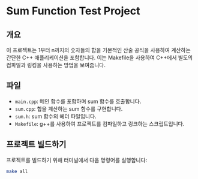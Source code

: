 # Sum Function Test Project

## 개요
이 프로젝트는 1부터 n까지의 숫자들의 합을 기본적인 산술 공식을 사용하여 계산하는 간단한 C++ 애플리케이션을 포함합니다. 이는 Makefile을 사용하여 C++에서 별도의 컴파일과 링킹을 사용하는 방법을 보여줍니다.

## 파일
- `main.cpp`: 메인 함수를 포함하며 sum 함수를 호출합니다.
- `sum.cpp`: 합을 계산하는 sum 함수를 구현합니다.
- `sum.h`: sum 함수의 헤더 파일입니다.
- `Makefile`: g++를 사용하여 프로젝트를 컴파일하고 링크하는 스크립트입니다.

## 프로젝트 빌드하기
프로젝트를 빌드하기 위해 터미널에서 다음 명령어를 실행합니다:
```bash
make all
